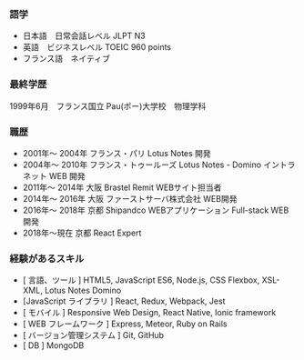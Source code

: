 ### 語学

- 日本語　日常会話レベル JLPT N3
- 英語　ビジネスレベル TOEIC 960 points
- フランス語　ネイティブ

### 最終学歴

1999年6月　フランス国立 Pau(ポー)大学校　物理学科

### 職歴

- 2001年～ 2004年 フランス・パリ Lotus Notes 開発
- 2004年～ 2010年 フランス・トゥールーズ Lotus Notes - Domino イントラネット WEB 開発
- 2011年～ 2014年 大阪 Brastel Remit WEBサイト担当者
- 2014年～ 2016年 大阪 ファーストサーバ株式会社 WEB開発
- 2016年～ 2018年 京都 Shipandco WEBアプリケーション Full-stack WEB開発
- 2018年～現在 京都 React Expert

### 経験があるスキル

- [ 言語、ツール ] HTML5, JavaScript ES6, Node.js, CSS Flexbox, XSL- XML, Lotus Notes Domino
- [JavaScript ライブラリ ] React, Redux, Webpack, Jest
- [ モバイル ] Responsive Web Design, React Native, Ionic framework
- [ WEB フレームワーク ] Express, Meteor, Ruby on Rails
- [ バージョン管理システム ] Git, GitHub
- [ DB ] MongoDB
